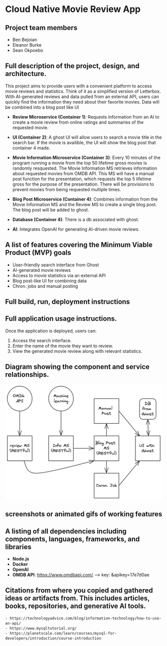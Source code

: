 <!-- # cloud-native-project
The nature of this application will be to provide users with a quick and easy way to read reviews, and synopses of movies. This is similar to the application Letterbox, but a more simplified version.

The estimated modules will be a synopsis of the movie, the ratings based on different websites reviews, the runtime of the movie, and the page that shows the movie in question. 

As of right now I am unsure what the languages and frameworks will look like. 

The primary actions will be the picking of a movie, and the returning of the movie name, synopsis, runtime and numerical ratings it received
-->

# Cloud Native Movie Review App

## Project team members
- Ben Bejoian 
- Eleanor Burke 
- Sean Okpoebo
## Full description of the project, design, and architecture.
This project aims to provide users with a convenient platform to access movie reviews and statistics. Think of it as a simplified version of Letterbox. With AI-generated reviews and data pulled from an external API, users can quickly find the information they need about their favorite movies. Data will be combined into a blog post like UI 

* **Review Microservice (Container 1)**: Requests information from an AI to create a movie review from online ratings and summaries of the requested movie.  

* **UI (Container 2)**: A ghost UI will allow users to search a movie title in the search bar. If the movie is availible, the UI will show the blog post that container 4 made.

* **Movie Information Microservice (Container 3)**: Every 10 minutes of the program running a movie from the top 50 lifetime gross movies is randomly resquested. The Movie Information MS retrieves information about requested movies from OMDB API. This MS will have a manual post function for the presentation, which requests the top 5 lifetime gross for the purpose of the presentation. There will be provisions to prevent movies from being requested multiple times. 

* **Blog Post Microservice (Container 4)**: Combines information from the Movie Information MS and the Review MS to create a single blog post. The blog post will be added to ghost.

* **Database (Container 4)**: There is a db associated with ghost.


<!--The Database will contain the movie review generated by the AI and information gathered about the movie from an API (e.g., release date, bugdet, awards, etc). As of right now, we will be using MySQL. -->


* **AI**: Integrates OpenAI for generating AI-driven movie reviews.

## A list of features covering the Minimum Viable Product (MVP) goals
* User-friendly search interface from Ghost
* AI-generated movie reviews
* Access to movie statistics via an external API
* Blog post-like UI for combining data
* Chron. jobs and manual posting 
## Full build, run, deployment instructions
## Full application usage instructions.
Once the application is deployed, users can:

1. Access the search interface.
2. Enter the name of the movie they want to review.
3. View the generated movie review along with relevant statistics.
## Diagram showing the component and service relationships.
![Diagram of component and service relationships](/img/MovieReviewDesign.png)
## screenshots or animated gifs of working features
## A listing of all dependencies including components, languages, frameworks, and libraries
* **Node.js**
* **Docker**
* **OpenAI**
* **OMDB API**: https://www.omdbapi.com/ --> key: &apikey=17e7d0ae
 <!-- key/link for API? https://www.omdbapi.com/?t=titanic&apikey=17e7d0ae -->

## Citations from where you copied and gathered ideas or artifacts from. This includes articles, books, repositories, and generative AI tools.
    - https://technologyadvice.com/blog/information-technology/how-to-use-an-api/ 
    - https://www.mysqltutorial.org/ 
    - https://planetscale.com/learn/courses/mysql-for-developers/introduction/course-introduction
